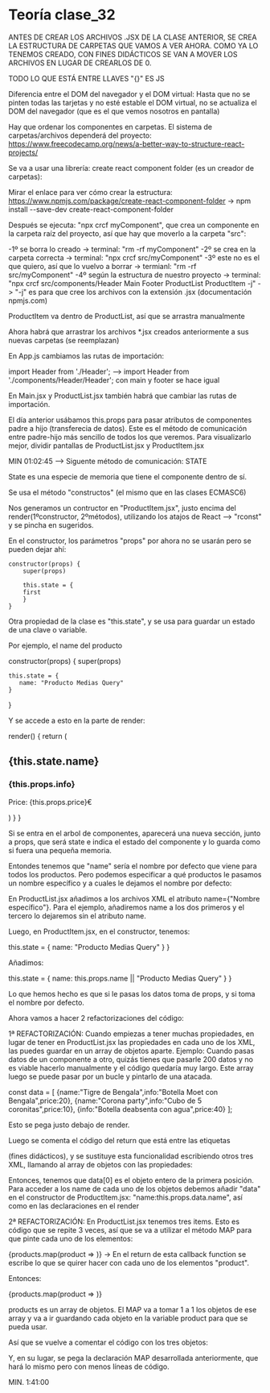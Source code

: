 # Teoría clase_32


ANTES DE CREAR LOS ARCHIVOS .JSX DE LA CLASE ANTERIOR, SE CREA LA ESTRUCTURA DE CARPETAS QUE VAMOS A VER AHORA. COMO YA LO TENEMOS CREADO, CON FINES DIDÁCTICOS SE VAN A MOVER LOS ARCHIVOS EN LUGAR DE CREARLOS DE 0.


TODO LO QUE ESTÁ ENTRE LLAVES "{}" ES JS


Diferencia entre el DOM del navegador y el DOM virtual: Hasta que no se pinten todas las tarjetas y no esté estable el DOM virtual, no se actualiza el DOM del navegador (que es el que vemos nosotros en pantalla)

Hay que ordenar los componentes en carpetas. El sistema de carpetas/archivos dependerá del proyecto:
https://www.freecodecamp.org/news/a-better-way-to-structure-react-projects/


Se va a usar una librería: create react component folder (es un creador de carpetas):

Mirar el enlace para ver cómo crear la estructura:
https://www.npmjs.com/package/create-react-component-folder -> npm install --save-dev create-react-component-folder

Después se ejecuta: "npx crcf myComponent", que crea un componente en la carpeta raíz del proyecto, así que hay que moverlo a la carpeta "src":

-1º se borra lo creado -> terminal: "rm -rf myComponent"
-2º se crea en la carpeta correcta -> terminal: "npx crcf src/myComponent"
-3º este no es el que quiero, así que lo vuelvo a borrar -> termianl: "rm -rf src/myComponent"
-4º según la estructura de nuestro proyecto -> terminal: "npx crcf src/components/Header Main Footer ProductList ProductItem -j" -> "-j" es para que cree los archivos con la extensión .jsx (documentación npmjs.com)

ProductItem va dentro de ProductList, así que se arrastra manualmente

Ahora habrá que arrastrar los archivos *.jsx creados anteriormente a sus nuevas carpetas (se reemplazan)

En App.js cambiamos las rutas de importación:

import Header from './Header'; --> import Header from './components/Header/Header';
con main y footer se hace igual

En Main.jsx y ProductList.jsx también habrá que cambiar las rutas de importación.




El día anterior usábamos this.props para pasar atributos de componentes padre a hijo (transferecia de datos). Este es el método de comunicación entre padre-hijo más sencillo de todos los que veremos. Para visualizarlo mejor, dividir pantallas de ProductList.jsx y ProductItem.jsx


MIN 01:02:45 --> Siguente método de comunicación: STATE

State es una especie de memoria que tiene el componente dentro de sí.

Se usa el método "constructos" (el mismo que en las clases ECMASC6)

Nos generamos un contructor en "ProductItem.jsx", justo encima del render(1ºconstructor, 2ºmétodos), utilizando los atajos de React --> "rconst" y se pincha en sugeridos.

En el constructor, los parámetros "props" por ahora no se usarán pero se pueden dejar ahí:

    constructor(props) {
        super(props)

        this.state = {
        first
        }
    }


Otra propiedad de la clase es "this.state", y se usa para guardar un estado de una clave o variable.

Por ejemplo, el name del producto

  constructor(props) {
    super(props)
  
    this.state = {
       name: "Producto Medias Query"
    }
  }

Y se accede a esto en la parte de render:

  render() {
    return (
      <article>
        <h2>{this.state.name}</h2>
        <h3>{this.props.info}</h3>
        <p>Price: {this.props.price}€</p>
      </article>
    )
  }
}


Si se entra en el arbol de componentes, aparecerá una nueva sección, junto a props, que será state e indica el estado del componente y lo guarda como si fuera una pequeña memoria.


Entondes tenemos que "name" sería el nombre por defecto que viene para todos los productos. Pero podemos especificar  a qué productos le pasamos un nombre específico y a cuales le dejamos el nombre por defecto:

En ProductList.jsx añadimos a los archivos XML <ProductItem> el atributo name={"Nombre específico"}. Para el ejemplo, añadiremos name a los dos primeros y el tercero lo dejaremos sin el atributo name.

Luego, en ProductItem.jsx, en el constructor, tenemos:

this.state = {
      name: "Producto Medias Query"
    }
  }

Añadimos:

this.state = {
      name: this.props.name || "Producto Medias Query"
    }
  }

Lo que hemos hecho es que si le pasas los datos toma de props, y si toma el nombre por defecto.




Ahora vamos a hacer 2 refactorizaciones del código:


1ª REFACTORIZACIÓN:
 Cuando empiezas a tener muchas propiedades, en lugar de tener en ProductList.jsx las propiedades en cada uno de los XML, las puedes guardar en un array de objetos aparte. Ejemplo: Cuando pasas datos de un componente a otro, quizás tienes que pasarle 200 datos y no es viable hacerlo manualmente y el código quedaría muy largo. Este array luego se puede pasar por un bucle y pintarlo de una atacada.


const data = [
    {name:"Tigre de Bengala",info:"Botella Moet con Bengala",price:20},
    {name:"Corona party",info:"Cubo de 5 coronitas",price:10},
    {info:"Botella deabsenta con agua",price:40}
];

Esto se pega justo debajo de render.

Luego se comenta el código del return que está entre las etiquetas <section> (fines didácticos), y se sustituye esta funcionalidad escribiendo otros tres XML, llamando al array de objetos con las propiedades: <ProductItem data = {data[0]}>

Entonces, tenemos que data[0] es el objeto entero de la primera posición. Para acceder a los name de cada uno de los objetos debemos añadir "data" en el constructor de ProductItem.jsx: "name:this.props.data.name", así como en las declaraciones en el render




2ª REFACTORIZACIÓN:
En ProductList.jsx tenemos tres items. Esto es código que se repite 3 veces, así que se va a utilizar el método MAP para que pinte cada uno de los elementos:

{products.map(product => )} -> En el return de esta callback function se escribe lo que se quirer hacer con cada uno de los elementos "product".

Entonces:

{products.map(product => <ProductItem data={product}/>)}

products es un array de objetos. El MAP va a tomar 1 a 1 los objetos de ese array y va a ir guardando cada objeto en la variable product para que se pueda usar.

Así que se vuelve a comentar el código con los tres objetos:

<ProductItem data = {products[0]}/>
<ProductItem data = {products[1]}/>
<ProductItem data = {products[2]}/>

Y, en su lugar, se pega la declaración MAP desarrollada anteriormente, que hará lo mismo pero con menos líneas de código.


MIN. 1:41:00